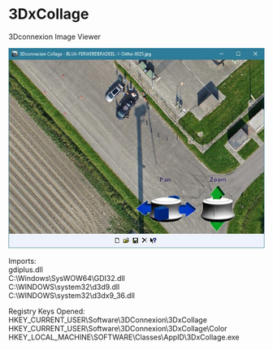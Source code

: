 # 3DxCollage
3Dconnexion Image Viewer

![Screenshot](https://github.com/ErwinMeulman/3DxCollage/blob/main/3DxCollage.jpg)

Imports:\
gdiplus.dll\
C:\Windows\SysWOW64\GDI32.dll\
C:\WINDOWS\system32\d3d9.dll\
C:\WINDOWS\system32\d3dx9_36.dll

Registry Keys Opened:\
HKEY_CURRENT_USER\Software\3DConnexion\3DxCollage\
HKEY_CURRENT_USER\Software\3DConnexion\3DxCollage\Color\
HKEY_LOCAL_MACHINE\SOFTWARE\Classes\AppID\3DxCollage.exe

